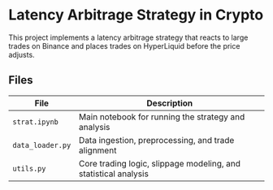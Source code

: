 # Latency Arbitrage Strategy in Crypto

This project implements a latency arbitrage strategy that reacts to large trades on Binance and places trades on HyperLiquid before the price adjusts.

## Files

| File | Description |
|------|-------------|
| `strat.ipynb` | Main notebook for running the strategy and analysis |
| `data_loader.py` | Data ingestion, preprocessing, and trade alignment |
| `utils.py` | Core trading logic, slippage modeling, and statistical analysis |
